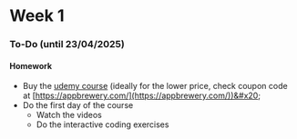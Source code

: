 # Week 1

### To-Do (until 23/04/2025)

#### Homework

* Buy the [udemy course](https://www.udemy.com/course/100-days-of-code) (ideally for the lower price, check coupon code at [https://appbrewery.com/](https://appbrewery.com/))&#x20;
* Do the first day of the course
  * Watch the videos
  * Do the interactive coding exercises
